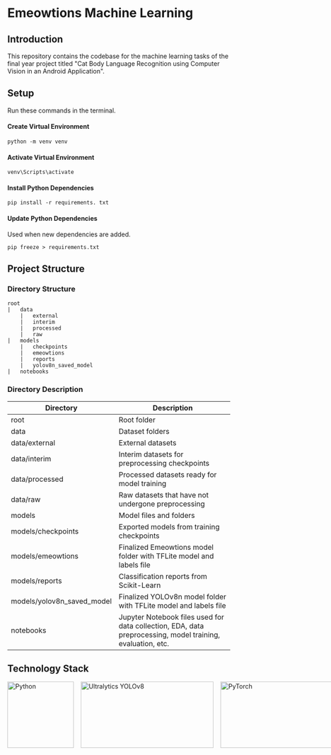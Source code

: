 # Emeowtions Machine Learning
## Introduction
This repository contains the codebase for the machine learning tasks of the final year project titled "Cat Body Language Recognition using Computer Vision in an Android Application".

## Setup
Run these commands in the terminal.
#### Create Virtual Environment
```
python -m venv venv
```
#### Activate Virtual Environment
```
venv\Scripts\activate
```
#### Install Python Dependencies
```
pip install -r requirements. txt
```
#### Update Python Dependencies
Used when new dependencies are added.
```
pip freeze > requirements.txt
```

## Project Structure
### Directory Structure
```
root
|   data
    |   external
    |   interim
    |   processed
    |   raw
|   models
    |   checkpoints
    |   emeowtions
    |   reports
    |   yolov8n_saved_model
|   notebooks
```
### Directory Description
| Directory | Description |
| - | - |
| root | Root folder |
| data | Dataset folders |
| data/external | External datasets |
| data/interim | Interim datasets for preprocessing checkpoints |
| data/processed | Processed datasets ready for model training |
| data/raw | Raw datasets that have not undergone preprocessing |
| models | Model files and folders |
| models/checkpoints | Exported models from training checkpoints |
| models/emeowtions | Finalized Emeowtions model folder with TFLite model and labels file |
| models/reports | Classification reports from Scikit-Learn |
| models/yolov8n_saved_model | Finalized YOLOv8n model folder with TFLite model and labels file |
| notebooks | Jupyter Notebook files used for data collection, EDA, data preprocessing, model training, evaluation, etc. |

## Technology Stack
<div style="display: flex; gap: 1rem;">

<img src="https://upload.wikimedia.org/wikipedia/commons/thumb/c/c3/Python-logo-notext.svg/640px-Python-logo-notext.svg.png" width="150" height="150" alt="Python" />

<img src="https://miro.medium.com/v2/resize:fit:1400/1*YQWYPi4uoT8RcG6BPbUoVw.png" width="300" height="150" alt="Ultralytics YOLOv8" />

<img src="https://encrypted-tbn0.gstatic.com/images?q=tbn:ANd9GcTwOX_n_7qurFQxghhS8HOBMnEPQjlY1l9Jmw&s" width="300" height="150" alt="PyTorch" />

<img src="https://upload.wikimedia.org/wikipedia/commons/thumb/a/ae/Keras_logo.svg/1200px-Keras_logo.svg.png" width="150" height="150" alt="Keras" />

</div>